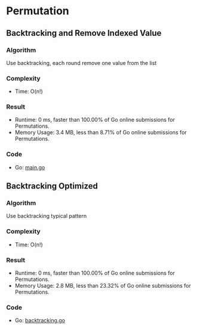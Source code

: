 # Permutation
## Backtracking and Remove Indexed Value
### Algorithm
Use backtracking, each round remove one value from the list
### Complexity
- Time: O(n!)
### Result
- Runtime: 0 ms, faster than 100.00% of Go online submissions for Permutations.
- Memory Usage: 3.4 MB, less than 8.71% of Go online submissions for Permutations.
### Code
- Go: [main.go](#maingo)
## Backtracking Optimized
### Algorithm
Use backtracking typical pattern
### Complexity
- Time: O(n!)
### Result
- Runtime: 0 ms, faster than 100.00% of Go online submissions for Permutations.
- Memory Usage: 2.8 MB, less than 23.32% of Go online submissions for Permutations.
### Code
- Go: [backtracking.go](#backtrackinggo)
